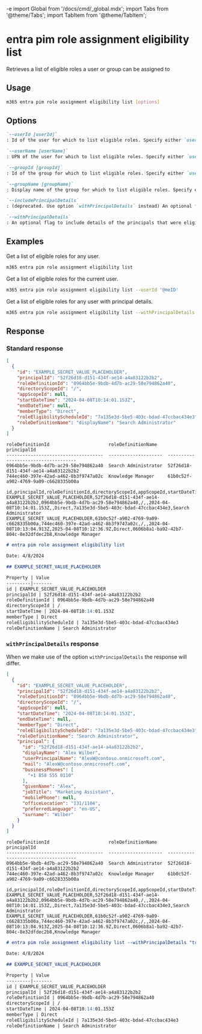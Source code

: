 -e <!-- DISCLAIMER: All secrets, passwords, and sensitive values in this document are examples only and not real credentials. -->
import Global from '/docs/cmd/_global.mdx';
import Tabs from '@theme/Tabs';
import TabItem from '@theme/TabItem';

# entra pim role assignment eligibility list

Retrieves a list of eligible roles a user or group can be assigned to

## Usage

```sh
m365 entra pim role assignment eligibility list [options]
```

## Options

```md definition-list
`--userId [userId]`
: Id of the user for which to list eligible roles. Specify either `userId`, `userName`, `groupId` or `groupName`. If not specified, all eligible roles will be listed.

`--userName [userName]`
: UPN of the user for which to list eligible roles. Specify either `userId`, `userName`, `groupId` or `groupName`. If not specified, all eligible roles will be listed.

`--groupId [groupId]`
: Id of the group for which to list eligible roles. Specify either `userId`, `userName`, `groupId` or `groupName`. If not specified, all eligible roles will be listed.

`--groupName [groupName]`
: Display name of the group for which to list eligible roles. Specify either `userId`, `userName`, `groupId` or `groupName`. If not specified, all eligible roles will be listed.

`--includePrincipalDetails`
: (deprecated. Use option `withPrincipalDetails` instead) An optional flag to include details of the principals that were eligible for a role.

`--withPrincipalDetails`
: An optional flag to include details of the principals that were eligible for a role.
```

<Global />

## Examples

Get a list of eligible roles for any user.

```sh
m365 entra pim role assignment eligibility list
```

Get a list of eligible roles for the current user.

```sh
m365 entra pim role assignment eligibility list --userId '@meID'
```

Get a list of eligible roles for any user with principal details.

```sh
m365 entra pim role assignment eligibility list --withPrincipalDetails
```

## Response

### Standard response

<Tabs>
  <TabItem value="JSON">

  ```json
  [
    {
      "id": "EXAMPLE_SECRET_VALUE_PLACEHOLDER",
      "principalId": "52f26d18-d151-434f-ae14-a4a83122b2b2",
      "roleDefinitionId": "0964bb5e-9bdb-4d7b-ac29-58e794862a40",
      "directoryScopeId": "/",
      "appScopeId": null,
      "startDateTime": "2024-04-08T10:14:01.153Z",
      "endDateTime": null,
      "memberType": "Direct",
      "roleEligibilityScheduleId": "7a135e3d-5be5-403c-bdad-47ccbac434e3",
      "roleDefinitionName": "displayName": "Search Administrator"
    }  
  ]
  ```

  </TabItem>
  <TabItem value="Text">

  ```text
  roleDefinitionId                      roleDefinitionName    principalId
  ------------------------------------  --------------------  ------------------------------------
  0964bb5e-9bdb-4d7b-ac29-58e794862a40  Search Administrator  52f26d18-d151-434f-ae14-a4a83122b2b2
  744ec460-397e-42ad-a462-8b3f9747a02c  Knowledge Manager     61b0c52f-a902-4769-9a09-c6628335b00a
  ```

  </TabItem>
  <TabItem value="CSV">

  ```csv
  id,principalId,roleDefinitionId,directoryScopeId,appScopeId,startDateTime,endDateTime,memberType,roleEligibilityScheduleId,roleDefinitionName
  EXAMPLE_SECRET_VALUE_PLACEHOLDER,52f26d18-d151-434f-ae14-a4a83122b2b2,0964bb5e-9bdb-4d7b-ac29-58e794862a40,/,,2024-04-08T10:14:01.153Z,,Direct,7a135e3d-5be5-403c-bdad-47ccbac434e3,Search Administrator
  EXAMPLE_SECRET_VALUE_PLACEHOLDER,61b0c52f-a902-4769-9a09-c6628335b00a,744ec460-397e-42ad-a462-8b3f9747a02c,/,,2024-04-08T10:13:04.913Z,2025-04-08T10:12:36.9Z,Direct,0606b8a1-ba92-42b7-804c-8e32dfdec2b8,Knowledge Manager
  ```

  </TabItem>
  <TabItem value="Markdown">

  ```md
  # entra pim role assignment eligibility list

  Date: 4/8/2024

  ## EXAMPLE_SECRET_VALUE_PLACEHOLDER

  Property | Value
  ---------|-------
  id | EXAMPLE_SECRET_VALUE_PLACEHOLDER
  principalId | 52f26d18-d151-434f-ae14-a4a83122b2b2
  roleDefinitionId | 0964bb5e-9bdb-4d7b-ac29-58e794862a40
  directoryScopeId | /
  startDateTime | 2024-04-08T10:14:01.153Z
  memberType | Direct
  roleEligibilityScheduleId | 7a135e3d-5be5-403c-bdad-47ccbac434e3
  roleDefinitionName | Search Administrator
  ```

  </TabItem>
</Tabs>

### `withPrincipalDetails` response

When we make use of the option `withPrincipalDetails` the response will differ. 

<Tabs>
  <TabItem value="JSON">

  ```json
  [
    {
      "id": "EXAMPLE_SECRET_VALUE_PLACEHOLDER",
      "principalId": "52f26d18-d151-434f-ae14-a4a83122b2b2",
      "roleDefinitionId": "0964bb5e-9bdb-4d7b-ac29-58e794862a40",
      "directoryScopeId": "/",
      "appScopeId": null,
      "startDateTime": "2024-04-08T10:14:01.153Z",
      "endDateTime": null,
      "memberType": "Direct",
      "roleEligibilityScheduleId": "7a135e3d-5be5-403c-bdad-47ccbac434e3",
      "roleDefinitionName": "Search Administrator",
      "principal": {
        "id": "52f26d18-d151-434f-ae14-a4a83122b2b2",
        "displayName": "Alex Wilber",
        "userPrincipalName": "AlexW@contoso.onmicrosoft.com",
        "mail": "AlexW@contoso.onmicrosoft.com",
        "businessPhones": [
          "+1 858 555 0110"
        ],
        "givenName": "Alex",
        "jobTitle": "Marketing Assistant",
        "mobilePhone": null,
        "officeLocation": "131/1104",
        "preferredLanguage": "en-US",
        "surname": "Wilber"
      }
    }
  ]
  ```

  </TabItem>
  <TabItem value="Text">

  ```text
  roleDefinitionId                      roleDefinitionName    principalId
  ------------------------------------  --------------------  ------------------------------------
  0964bb5e-9bdb-4d7b-ac29-58e794862a40  Search Administrator  52f26d18-d151-434f-ae14-a4a83122b2b2
  744ec460-397e-42ad-a462-8b3f9747a02c  Knowledge Manager     61b0c52f-a902-4769-9a09-c6628335b00a
  ```

  </TabItem>
  <TabItem value="CSV">

  ```csv
  id,principalId,roleDefinitionId,directoryScopeId,appScopeId,startDateTime,endDateTime,memberType,roleEligibilityScheduleId,roleDefinitionName
  EXAMPLE_SECRET_VALUE_PLACEHOLDER,52f26d18-d151-434f-ae14-a4a83122b2b2,0964bb5e-9bdb-4d7b-ac29-58e794862a40,/,,2024-04-08T10:14:01.153Z,,Direct,7a135e3d-5be5-403c-bdad-47ccbac434e3,Search Administrator
  EXAMPLE_SECRET_VALUE_PLACEHOLDER,61b0c52f-a902-4769-9a09-c6628335b00a,744ec460-397e-42ad-a462-8b3f9747a02c,/,,2024-04-08T10:13:04.913Z,2025-04-08T10:12:36.9Z,Direct,0606b8a1-ba92-42b7-804c-8e32dfdec2b8,Knowledge Manager
  ```

  </TabItem>
  <TabItem value="Markdown">

  ```md
  # entra pim role assignment eligibility list --withPrincipalDetails "true"

  Date: 4/8/2024

  ## EXAMPLE_SECRET_VALUE_PLACEHOLDER

  Property | Value
  ---------|-------
  id | EXAMPLE_SECRET_VALUE_PLACEHOLDER
  principalId | 52f26d18-d151-434f-ae14-a4a83122b2b2
  roleDefinitionId | 0964bb5e-9bdb-4d7b-ac29-58e794862a40
  directoryScopeId | /
  startDateTime | 2024-04-08T10:14:01.153Z
  memberType | Direct
  roleEligibilityScheduleId | 7a135e3d-5be5-403c-bdad-47ccbac434e3
  roleDefinitionName | Search Administrator
  ```

  </TabItem>
</Tabs>

